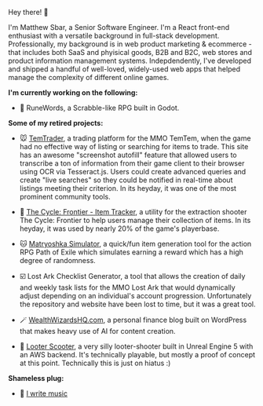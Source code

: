 Hey there! 👋

I'm Matthew Sbar, a Senior Software Engineer. I'm a React front-end enthusiast with a versatile background in full-stack development. Professionally, my background is in web product marketing & ecommerce - that includes both SaaS and phyisical goods, B2B and B2C, web stores and product information management systems. Indepdendently, I've developed and shipped a handful of well-loved, widely-used web apps that helped manage the complexity of different online games.


**I'm currently working on the following:**

- 🔡 RuneWords, a Scrabble-like RPG built in Godot.

**Some of my retired projects:**

- 🐭 [TemTrader](https://temtrader.back4app.io/), a trading platform for the MMO TemTem, when the game had no effective way of listing or searching for items to trade. This site has an awesome "screenshot autofill" feature that allowed users to transcribe a ton of information from their game client to their browser using OCR via Tesseract.js. Users could create advanced queries and create "live searches" so they could be notified in real-time about listings meeting their criterion. In its heyday, it was one of the most prominent community tools.

- 🔫 [The Cycle: Frontier - Item Tracker](https://matthewsbar.github.io/cycle-frontier-item-tracker/), a utility for the extraction shooter The Cycle: Frontier to help users manage their collection of items. In its heyday, it was used by nearly 20% of the game's playerbase.

- 🐱 [Matryoshka Simulator](https://matthewsbar.github.io/matryoshka-simulator/), a quick/fun item generation tool for the action RPG Path of Exile which simulates earning a reward which has a high degree of randomness.

- ☑️ Lost Ark Checklist Generator, a tool that allows the creation of daily and weekly task lists for the MMO Lost Ark that would dynamically adjust depending on an individual's account progression. Unfortunately the repository and website have been lost to time, but it was a great tool.

- 🪄 [WealthWizardsHQ.com](https://www.wealthwizardshq.com), a personal finance blog built on WordPress that makes heavy use of AI for content creation.

- 🛴 [Looter Scooter](https://www.looterscooter.com), a very silly looter-shooter built in Unreal Engine 5 with an AWS backend. It's technically playable, but mostly a proof of concept at this point. Technically this is just on hiatus :)


**Shameless plug:**

- 🎵 [I write music](https://vedgy.bandcamp.com/)
